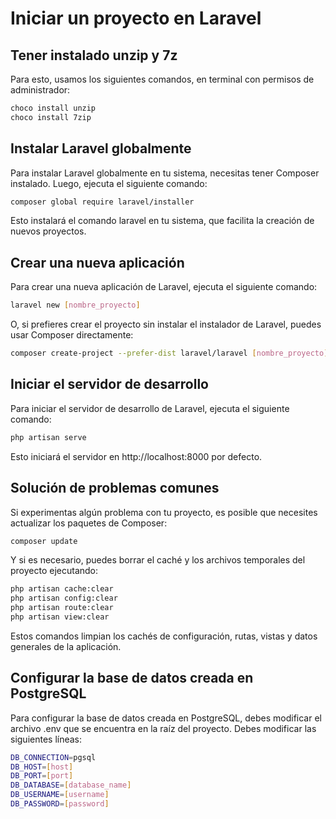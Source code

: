 # Iniciar un proyecto en Laravel


## Tener instalado unzip y 7z

Para esto, usamos los siguientes comandos, en terminal con permisos de administrador:

```bash
choco install unzip
choco install 7zip
```

## Instalar Laravel globalmente

Para instalar Laravel globalmente en tu sistema, necesitas tener Composer instalado. Luego, ejecuta el siguiente comando:

```bash
composer global require laravel/installer
```
Esto instalará el comando laravel en tu sistema, que facilita la creación de nuevos proyectos.

## Crear una nueva aplicación

Para crear una nueva aplicación de Laravel, ejecuta el siguiente comando:

```bash
laravel new [nombre_proyecto]
```

O, si prefieres crear el proyecto sin instalar el instalador de Laravel, puedes usar Composer directamente:

```bash
composer create-project --prefer-dist laravel/laravel [nombre_proyecto]
```

## Iniciar el servidor de desarrollo

Para iniciar el servidor de desarrollo de Laravel, ejecuta el siguiente comando:

```bash
php artisan serve
```

Esto iniciará el servidor en http://localhost:8000 por defecto.

## Solución de problemas comunes

Si experimentas algún problema con tu proyecto, es posible que necesites actualizar los paquetes de Composer:

```bash
composer update
```

Y si es necesario, puedes borrar el caché y los archivos temporales del proyecto ejecutando:

```bash
php artisan cache:clear
php artisan config:clear
php artisan route:clear
php artisan view:clear
```

Estos comandos limpian los cachés de configuración, rutas, vistas y datos generales de la aplicación.

## Configurar la base de datos creada en PostgreSQL

Para configurar la base de datos creada en PostgreSQL, debes modificar el archivo .env que se encuentra en la raíz del proyecto. Debes modificar las siguientes líneas:

```bash
DB_CONNECTION=pgsql
DB_HOST=[host]
DB_PORT=[port]
DB_DATABASE=[database_name]
DB_USERNAME=[username]
DB_PASSWORD=[password]
```


